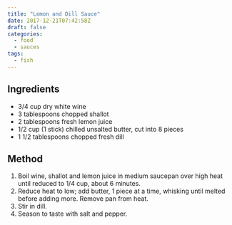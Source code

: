 ```yaml
---
title: "Lemon and Dill Sauce"
date: 2017-12-21T07:42:58Z
draft: false
categories:
  - food
  - sauces
tags:
  - fish
---
```


## Ingredients

* 3/4 cup dry white wine
* 3 tablespoons chopped shallot
* 2 tablespoons fresh lemon juice
* 1/2 cup (1 stick) chilled unsalted butter, cut into 8 pieces
* 1 1/2 tablespoons chopped fresh dill

## Method

1. Boil wine, shallot and lemon juice in medium saucepan over high heat until reduced to 1/4 cup, about 6 minutes.
1. Reduce heat to low; add butter, 1 piece at a time, whisking until melted before adding more. Remove pan from heat.
1. Stir in dill.
1. Season to taste with salt and pepper.